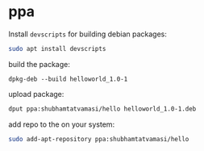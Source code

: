 # ppa

Install `devscripts` for building debian packages:
```bash
sudo apt install devscripts
```

build the package:
```
dpkg-deb --build helloworld_1.0-1
```

upload package:
```bash
dput ppa:shubhamtatvamasi/hello helloworld_1.0-1.deb
```

add repo to the on your system:
```bash
sudo add-apt-repository ppa:shubhamtatvamasi/hello
```
